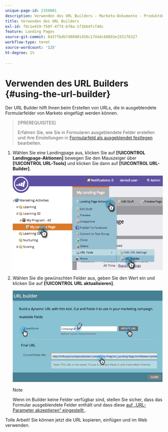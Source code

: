 ```yaml
---
unique-page-id: 2359801
description: Verwenden des URL Builders - Marketo-Dokumente - Produktdokumentation
title: Verwenden des URL Builders
exl-id: f8c1e459-f50f-4f74-bf8a-1f1b64fcf46c
feature: Landing Pages
source-git-commit: 0d37fbdb7d08901458c1744dc68893e155176327
workflow-type: tm+mt
source-wordcount: '125'
ht-degree: 1%

---
```


# Verwenden des URL Builders {#using-the-url-builder}

Der URL Builder hilft Ihnen beim Erstellen von URLs, die in ausgeblendete Formularfelder von Marketo eingefügt werden können.

>[!PREREQUISITES]
>
>Erfahren Sie, wie Sie in Formularen ausgeblendete Felder erstellen und ihre Einstellungen in [Formularfeld als ausgeblendet festlegen](/help/marketo/product-docs/demand-generation/forms/form-fields/set-a-form-field-as-hidden.md) bearbeiten.

1. Wählen Sie eine Landingpage aus, klicken Sie auf **[!UICONTROL Landingpage-Aktionen]** bewegen Sie den Mauszeiger über **[!UICONTROL URL-Tools]** und klicken Sie dann auf **[!UICONTROL URL-Builder]**.

   ![](assets/image2014-9-18-13-3a5-3a19.png)

1. Wählen Sie die gewünschten Felder aus, geben Sie den Wert ein und klicken Sie auf **[!UICONTROL URL aktualisieren]**.

   ![](assets/image2014-9-18-13-3a5-3a28.png)

   >[!NOTE]
   >
   >Wenn im Builder keine Felder verfügbar sind, stellen Sie sicher, dass das Formular ausgeblendete Felder enthält und dass diese [auf „URL-Parameter akzeptieren“ eingestellt ](/help/marketo/product-docs/demand-generation/forms/form-fields/set-a-hidden-form-field-value.md#url-parameter).

Tolle Arbeit! Sie können jetzt die URL kopieren, einfügen und im Web verwenden.
